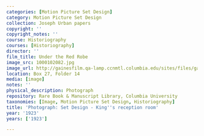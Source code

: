```yaml
---
categories: [Motion Picture Set Design]
category: Motion Picture Set Design
collection: Joseph Urban papers
copyright: ''
copyright_notes: ''
course: Historiography
courses: [Historiography]
director: ''
film_title: Under the Red Robe
image_src: 1000102082.jpg
image_url: http://gainesfilm.qa-lamp.ccnmtl.columbia.edu/sites/files/gainesfilm/images/1000102082.jpg
location: Box 27, Folder 14
media: [image]
notes: ''
physical_description: Photograph
repository: Rare Book & Manuscript Library, Columbia University
taxonomies: [Image, Motion Picture Set Design, Historiography]
title: 'Photograph: Set Design - King''s reception room'
year: '1923'
years: ['1923']

---
```

